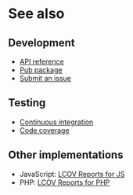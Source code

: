 # See also

## Development
- [API reference](https://dev.belin.io/lcov.dart/api)
- [Pub package](https://pub.dev/packages/lcov)
- [Submit an issue](https://github.com/cedx/lcov.dart/issues)

## Testing
- [Continuous integration](https://travis-ci.com/cedx/lcov.dart)
- [Code coverage](https://coveralls.io/github/cedx/lcov.dart)

## Other implementations
- JavaScript: [LCOV Reports for JS](https://dev.belin.io/lcov.js)
- PHP: [LCOV Reports for PHP](https://dev.belin.io/lcov.php)
